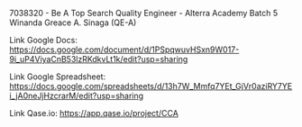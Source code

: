 7038320 - Be A Top Search Quality Engineer - Alterra Academy Batch 5
Winanda Greace A. Sinaga (QE-A)

Link Google Docs:
https://docs.google.com/document/d/1PSpqwuvHSxn9W017-9i_uP4ViyaCnB53lzRKdkvLt1k/edit?usp=sharing

Link Google Spreadsheet:
https://docs.google.com/spreadsheets/d/13h7W_Mmfq7YEt_GjVr0aziRY7YEi_jA0neJjHzcrarM/edit?usp=sharing

Link Qase.io: 
https://app.qase.io/project/CCA